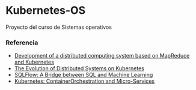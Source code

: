 # Kubernetes-OS
Proyecto del curso de Sistemas operativos

### Referencia

- [Development of a distributed computing system based on MapReduce and Kubernetes](https://medium.com/digitalwing/development-of-a-distributed-computing-system-based-on-mapreduce-and-kubernetes-837fc7f112f9)
- [The Evolution of Distributed Systems on Kubernetes](https://www.infoq.com/presentations/kubernetes-primitives-design-patterns/)
- [SQLFlow: A Bridge between SQL and Machine Learning](https://arxiv.org/pdf/2001.06846.pdf)
- [Kubernetes: ContainerOrchestration and Micro-Services](https://courses.cs.washington.edu/courses/cse550/16au/notes/kubernetes.pdf)

